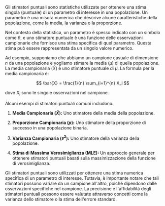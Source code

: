 Gli stimatori puntuali sono statistiche utilizzate per ottenere una stima singola (puntuale) di un parametro di interesse in una popolazione. Un parametro è una misura numerica che descrive alcune caratteristiche della popolazione, come la media, la varianza o la proporzione.

Nel contesto della statistica, un parametro è spesso indicato con un simbolo come $\theta$, e uno stimatore puntuale è una funzione delle osservazioni campionarie che fornisce una stima specifica di quel parametro. Questa stima può essere rappresentata da un singolo valore numerico.

Ad esempio, supponiamo che abbiamo un campione casuale di dimensione $n$ da una popolazione e vogliamo stimare la media ($\mu$) di quella popolazione. La media campionaria ($\bar{X}$) è uno stimatore puntuale di $\mu$. La formula per la media campionaria è:

$$ \bar{X} = \frac{1}{n} \sum_{i=1}^{n} X_i $$

dove $X_i$ sono le singole osservazioni nel campione.

Alcuni esempi di stimatori puntuali comuni includono:

1. **Media Campionaria ($\bar{X}$):** Uno stimatore della media della popolazione.

2. **Proporzione Campionaria ($p$):** Uno stimatore della proporzione di successo in una popolazione binaria.

3. **Varianza Campionaria ($s^2$):** Uno stimatore della varianza della popolazione.

4. **Stima di Massima Verosimiglianza (MLE):** Un approccio generale per ottenere stimatori puntuali basati sulla massimizzazione della funzione di verosimiglianza.

Gli stimatori puntuali sono utilizzati per ottenere una stima numerica specifica di un parametro di interesse. Tuttavia, è importante notare che tali stimatori possono variare da un campione all'altro, poiché dipendono dalle osservazioni specifiche nel campione. La precisione e l'affidabilità degli stimatori puntuali possono essere valutate attraverso concetti come la varianza dello stimatore o la stima dell'errore standard.